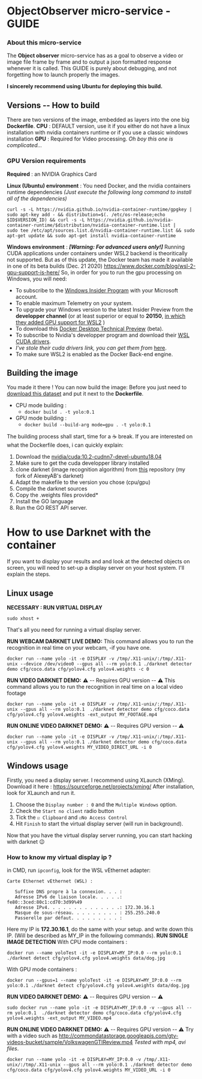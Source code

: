 ﻿# ObjectObserver micro-service - GUIDE

### About this micro-service
The **Object observer** micro-service has as a goal to observe a video or image file frame by frame and to output a json formatted response whenever it is called.
This GUIDE is purely about debugging, and not forgetting how to launch properly the images.

**I sincerely recommend using Ubuntu for deploying this build.**

## Versions -- How to build
There are two versions of the image, embedded as layers into the one big **Dockerfile**.
**CPU** : DEFAULT version, use it if you either do not have a linux installation with nvidia containers runtime or if you use a classic windows installation
**GPU** : Required for Video processing. *Oh boy this one is complicated...*
### GPU Version requirements
**Required** : an NVIDIA Graphics Card

**Linux (Ubuntu) environment** : 
You need Docker, and the nvidia containers runtime dependencies 
*(Just execute the following long command to install all of the dependencies)*

    curl -s -L https://nvidia.github.io/nvidia-container-runtime/gpgkey | sudo apt-key add - && distribution=$(. /etc/os-release;echo $ID$VERSION_ID) && curl -s -L https://nvidia.github.io/nvidia-container-runtime/$distribution/nvidia-container-runtime.list |    sudo tee /etc/apt/sources.list.d/nvidia-container-runtime.list && sudo apt-get update && sudo apt-get install nvidia-container-runtime

**Windows environment** : ***[Warning: For advanced users only!]***
Running CUDA applications under containers under WSL2 backend is theoritically not supported. But as of this update, the Docker team has made it available in one of its beta builds (Dec. 21 2020) https://www.docker.com/blog/wsl-2-gpu-support-is-here/
So, in order for you to run the gpu processing on Windows, you will need:

 - To subscribe to the [Windows Insider Program](https://insider.windows.com/fr-fr/) with your Microsoft account.
 - To enable maximum Telemetry on your system.
 - To upgrade your Windows version to the latest Insider Preview from the **developper channel** (or at least superior or equal to **20150**, [in which they added GPU support for WSL2](https://blogs.windows.com/windows-insider/2020/06/17/announcing-windows-10-insider-preview-build-20150/) )
 - To download this [Docker Desktop Technical Preview](https://desktop.docker.com/win/preview/50723/Docker%20Desktop%20Installer.exe) (beta).
 - To subscribe to Nvidia's developper program and download their [WSL CUDA drivers](https://developer.nvidia.com/cuda/wsl).
 -  *I've stole their cuda drivers link, you can get them from* [here](https://developer.nvidia.com/46521-gameready-win10-dch-64bit-international).
 - To make sure WSL2 is enabled as the Docker Back-end engine.
 
 ## Building the image
 You made it there ! You can now build the image:
 Before you just need to [download this dataset](https://github.com/AlexeyAB/darknet/releases/download/darknet_yolo_v3_optimal/yolov4.weights) and put it next to the **Dockerfile**.
 
 - CPU mode building : 
	 - `docker build . -t yolo:0.1`
 - GPU mode building :
	 - `docker build --build-arg mode=gpu . -t yolo:0.1`

The building process shall start, time for a ☕ break.
If you are interested on what the Dockerfile does, i can quickly explain:

 1. Download the [nvidia/cuda:10.2-cudnn7-devel-ubuntu18.04](https://hub.docker.com/layers/nvidia/cuda/10.2-cudnn7-devel-ubuntu18.04/images/sha256-50a61a748219dc835f5a80373f9fb1eb73efa846b18b3c50945ba7c44e88d107?context=explore)
 2. Make sure to get the cuda developper library installed
 3. clone darknet (image recognition algorithm) from [this](https://github.com/TibRib/darknet) repository (my fork of AlexeyAB's darknet)
 4. Adapt the makefile to the version you chose (cpu/gpu)
 5. Compile the darknet sources
 6. Copy the .weights files provided*
 7. Install the GO language
 8. Run the GO REST API server.
 
# How to use Darknet with the container
If you want to display your results and and look at the detected objects on screen, you will need to set-up a display server on your host system. I'll explain the steps.

## Linux usage
**NECESSARY :  RUN VIRTUAL DISPLAY**

    sudo xhost +
That's all you need for running a virtual display server.

**RUN WEBCAM DARKNET LIVE DEMO:**
This command allows you to run the recognition in real time on your webcam, -if you have one.

    docker run --name yolo -it -e DISPLAY -v /tmp/.X11-unix/:/tmp/.X11-unix --device /dev/video0 --gpus all --rm yolo:0.1 ./darknet detector demo cfg/coco.data cfg/yolov4.cfg yolov4.weights -c 0


**RUN VIDEO DARKNET DEMO:** ⚠️ -- Requires GPU version  -- ⚠️
This command allows you to run the recognition in real time on a local video footage

    docker run --name yolo -it -e DISPLAY -v /tmp/.X11-unix/:/tmp/.X11-unix --gpus all --rm yolo:0.1  ./darknet detector demo cfg/coco.data cfg/yolov4.cfg yolov4.weights -ext_output MY_FOOTAGE.mp4

**RUN ONLINE VIDEO DARKNET DEMO:** ⚠️ -- Requires GPU version  -- ⚠️


    docker run --name yolo -it -e DISPLAY -v /tmp/.X11-unix/:/tmp/.X11-unix --gpus all --rm yolo:0.1 ./darknet detector demo cfg/coco.data cfg/yolov4.cfg yolov4.weights MY_VIDEO_DIRECT_URL -i 0

## Windows usage
Firstly, you need  a display server. I recommend using XLaunch (XMing). Download it here : https://sourceforge.net/projects/xming/
After installation, look for XLaunch and run it.

 1.  Choose the `Display number : 0` and the `Multiple Windows` option.
 2. Check the  `Start no client` radio button 
 3. Tick the `☑️ Clipboard` and `☑️No Access Control`
 4. Hit `Finish` to start the virtual display server (will run in background).

Now that you have the virtual display server running,  you can start hacking with darknet 😉 

### How to know my virtual display ip ? 
in CMD, run `ipconfig`, look for the WSL vEthernet adapter:
```
Carte Ethernet vEthernet (WSL) :

   Suffixe DNS propre à la connexion. . . :
   Adresse IPv6 de liaison locale. . . . .: fe80::3ced:80c1:cd70:3d99%49
   Adresse IPv4. . . . . . . . . . . . . .: 172.30.16.1
   Masque de sous-réseau. . . . . . . . . : 255.255.240.0
   Passerelle par défaut. . . . . . . . . :

``` 
Here my IP is **172.30.16.1**, do the same with your setup. and write down this IP. (Will be described as MY_IP in the following commands).
**RUN SINGLE IMAGE DETECTION**
With CPU mode containers : 
    
    docker run --name yoloTest -it -e DISPLAY=MY_IP:0.0 --rm yolo:0.1 ./darknet detect cfg/yolov4.cfg yolov4.weights data/dog.jpg

With GPU mode containers : 
    
    docker run --gpus=1 --name yoloTest -it -e DISPLAY=MY_IP:0.0 --rm yolo:0.1 ./darknet detect cfg/yolov4.cfg yolov4.weights data/dog.jpg


**RUN VIDEO DARKNET DEMO:** ⚠️ -- Requires GPU version  -- ⚠️

    sudo docker run --name yolo -it -e DISPLAY=MY_IP:0.0 -v --gpus all --rm yolo:0.1  ./darknet detector demo cfg/coco.data cfg/yolov4.cfg yolov4.weights -ext_output MY_VIDEO.mp4

**RUN ONLINE VIDEO DARKNET DEMO:** ⚠️ -- Requires GPU version  -- ⚠️
Try with a video such as http://commondatastorage.googleapis.com/gtv-videos-bucket/sample/VolkswagenGTIReview.mp4
*Tested with mp4, avi files*.

    docker run --name yolo -it -e DISPLAY=MY_IP:0.0 -v /tmp/.X11-unix/:/tmp/.X11-unix --gpus all --rm yolo:0.1 ./darknet detector demo cfg/coco.data cfg/yolov4.cfg yolov4.weights MY_VIDEO_URL -i 0


